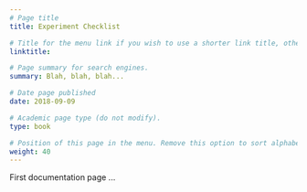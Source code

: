 ```yaml
---
# Page title
title: Experiment Checklist

# Title for the menu link if you wish to use a shorter link title, otherwise remove this option.
linktitle:

# Page summary for search engines.
summary: Blah, blah, blah...

# Date page published
date: 2018-09-09

# Academic page type (do not modify).
type: book

# Position of this page in the menu. Remove this option to sort alphabetically.
weight: 40
---
```

First documentation page ...
